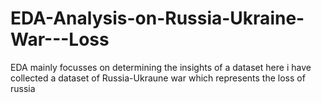 # EDA-Analysis-on-Russia-Ukraine-War---Loss
 EDA mainly focusses on determining the insights of a dataset here i have collected a dataset of Russia-Ukraune war which represents the loss of russia 
